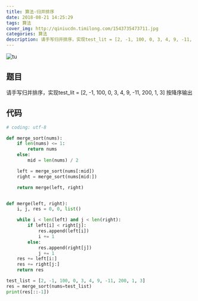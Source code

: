 ```yaml
---
title: 算法-归并排序
date: 2018-08-21 14:25:29
tags: 算法
cover_img: http://qiniucdn.timilong.com/1543735473711.jpg
categories: 算法
description: 请手写归并排序，实现test_lit = [2, -1, 100, 0, 3, 4, 9, -11, 200, 1, 3] 按降序输出
---
```


![tu](http://qiniucdn.timilong.com/1543735473711.jpg)

## 题目

请手写归并排序，实现test_lit = [2, -1, 100, 0, 3, 4, 9, -11, 200, 1, 3] 按降序输出

## 代码
```python
# coding: utf-8

def merge_sort(nums):
    if len(nums) <= 1:
        return nums
    else:
        mid = len(nums) / 2

    left = merge_sort(nums[:mid])
    right = merge_sort(nums[mid:])

    return merge(left, right)


def merge(left, right):
    i, j, res = 0, 0, list()

    while i < len(left) and j < len(right):
        if left[i] < right[j]:
            res.append(left[i])
            i += 1
        else:
            res.append(right[j])
            j += 1
    res += left[i:]
    res += right[j:]
    return res

test_list = [2, -1, 100, 0, 3, 4, 9, -11, 200, 1, 3] 
res = merge_sort(nums=test_list)
print(res[::-1])

```
